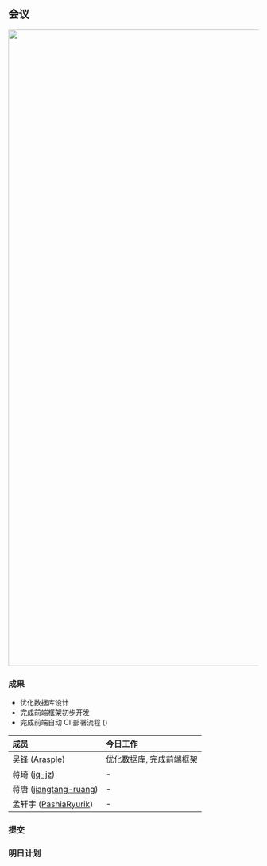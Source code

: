 ## 会议

<img width="1280" src=""/>

### 成果

- 优化数据库设计
- 完成前端框架初步开发
- 完成前端自动 CI 部署流程 ()

| 成员                                                         | 今日工作                 |
| :----------------------------------------------------------- | :----------------------- |
| 吴锋 ([Arasple](https://github.com/Arasple))                 | 优化数据库, 完成前端框架 |
| 蒋琦 ([jq-jz](https://github.com/jq-jz))                     | -                        |
| 蒋唐 ([jiangtang-ruang](https://github.com/jiangtang-ruang)) | -                        |
| 孟轩宇 ([PashiaRyurik](https://github.com/PashiaRyurik))     | -                        |

### 提交

### 明日计划
